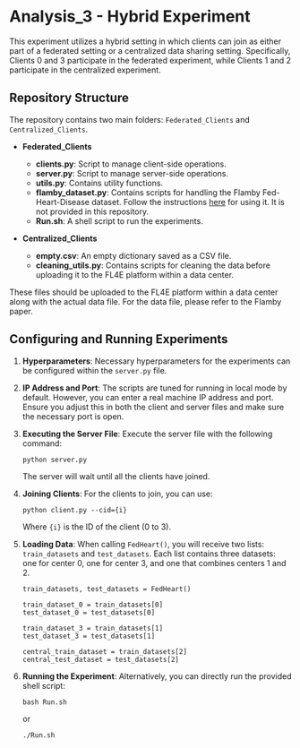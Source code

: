 # Analysis_3 - Hybrid Experiment

This experiment utilizes a hybrid setting in which clients can join as either part of a federated setting or a centralized data sharing setting. Specifically, Clients 0 and 3 participate in the federated experiment, while Clients 1 and 2 participate in the centralized experiment.

## Repository Structure

The repository contains two main folders: `Federated_Clients` and `Centralized_Clients`. 


- **Federated_Clients**
    - **clients.py**: Script to manage client-side operations.
    - **server.py**: Script to manage server-side operations.
    - **utils.py**: Contains utility functions.
    - **flamby_dataset.py**: Contains scripts for handling the Flamby Fed-Heart-Disease dataset. Follow the instructions [here](https://github.com/owkin/FLamby/tree/main/flamby/datasets/fed_heart_disease) for using it. It is not provided in this repository.
    - **Run.sh**: A shell script to run the experiments.

- **Centralized_Clients**
    - **empty.csv**: An empty dictionary saved as a CSV file.
    - **cleaning_utils.py**: Contains scripts for cleaning the data before uploading it to the FL4E platform within a data center.

These files should be uploaded to the FL4E platform within a data center along with the actual data file. For the data file, please refer to the Flamby paper.

## Configuring and Running Experiments

1. **Hyperparameters**: Necessary hyperparameters for the experiments can be configured within the `server.py` file.

2. **IP Address and Port**: The scripts are tuned for running in local mode by default. However, you can enter a real machine IP address and port. Ensure you adjust this in both the client and server files and make sure the necessary port is open.

3. **Executing the Server File**: Execute the server file with the following command:

    ```
    python server.py
    ```

    The server will wait until all the clients have joined.

4. **Joining Clients**: For the clients to join, you can use:

    ```
    python client.py --cid={i}
    ```

    Where `{i}` is the ID of the client (0 to 3).

5. **Loading Data**: When calling `FedHeart()`, you will receive two lists: `train_datasets` and `test_datasets`. Each list contains three datasets: one for center 0, one for center 3, and one that combines centers 1 and 2.

    ```
    train_datasets, test_datasets = FedHeart()
   
    train_dataset_0 = train_datasets[0]
    test_dataset_0 = test_datasets[0]
   
    train_dataset_3 = train_datasets[1]
    test_dataset_3 = test_datasets[1]
   
    central_train_dataset = train_datasets[2]
    central_test_dataset = test_datasets[2]
    ```

6. **Running the Experiment**: Alternatively, you can directly run the provided shell script:

    ```
    bash Run.sh
    ```

    or

    ```
    ./Run.sh
    ```
